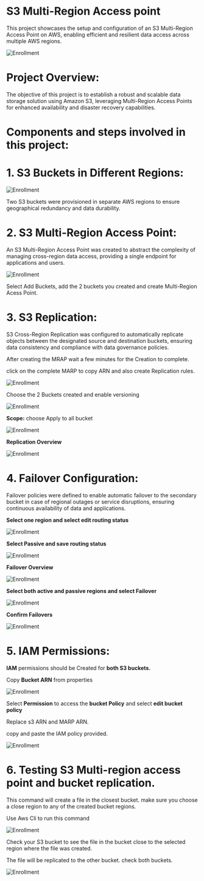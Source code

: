   # S3 Multi-Region Access point
  This project showcases the setup and configuration of an S3 Multi-Region Access Point on AWS, enabling efficient and resilient data access across multiple AWS regions. 
 

  ![Enrollment](Images/s3-multi-region-access-piont.png)

# Project Overview:

The objective of this project is to establish a robust and scalable data storage solution using Amazon S3, leveraging Multi-Region Access Points for enhanced availability and disaster recovery capabilities.

# Components and steps involved in this project:

# 1. S3 Buckets in Different Regions:

![Enrollment](Images/s3bucket.png)


Two S3 buckets were provisioned in separate AWS regions to ensure geographical redundancy and data durability.

# 2. S3 Multi-Region Access Point:

An S3 Multi-Region Access Point was created to abstract the complexity of managing cross-region data access, providing a single endpoint for applications and users.

![Enrollment](Images/mrap.png)

Select Add Buckets, add the 2 buckets you created and create Multi-Region Acess Point.

# 3. S3 Replication:

S3 Cross-Region Replication was configured to automatically replicate objects between the designated source and destination buckets, ensuring data consistency and compliance with data governance policies.

After creating the MRAP wait a few minutes for the Creation to complete.

click on the complete MARP to copy ARN and also create Replication rules.

![Enrollment](Images/Rep-rule.png)

Choose the 2 Buckets created and enable versioning

![Enrollment](Images/Rep-rule2.png)

__Scope:__ choose Apply to all bucket 

![Enrollment](Images/Rep-rule3.png)

__Replication Overview__

![Enrollment](Images/Replication-Overview.png)

# 4. Failover Configuration:

Failover policies were defined to enable automatic failover to the secondary bucket in case of regional outages or service disruptions, ensuring continuous availability of data and applications.

__Select one region and select edit routing status__

![Enrollment](Images/FO1.png)

__Select Passive and save routing status__

![Enrollment](Images/FO2.png)

__Failover Overview__

![Enrollment](Images/FO-overviw.png)

__Select both active and passive regions and select Failover__

![Enrollment](Images/FO3.png)


__Confirm Failovers__

![Enrollment](Images/FO4.png)




# 5. IAM Permissions:

__IAM__ permissions should be Created for __both S3 buckets.__

Copy __Bucket ARN__ from properties

![Enrollment](Images/IAM.png)


Select __Permission__ to access the __bucket Policy__ and select __edit bucket policy__

Replace s3 ARN and MARP ARN.

copy and paste the IAM policy  provided.

![Enrollment](Images/Bucketpolicy.png)

# 6. Testing S3 Multi-region access point and bucket replication.

This command will create a file in the closest bucket. make sure you choose a close region to any of the created bucket regions.

Use Aws Cli to run this command

![Enrollment](Images/Testing.png)


Check your S3 bucket to see the file in the bucket close to the selected region where the file was created.

The file will be replicated to the other bucket. check both buckets.

![Enrollment](Images/Confirm.png)
